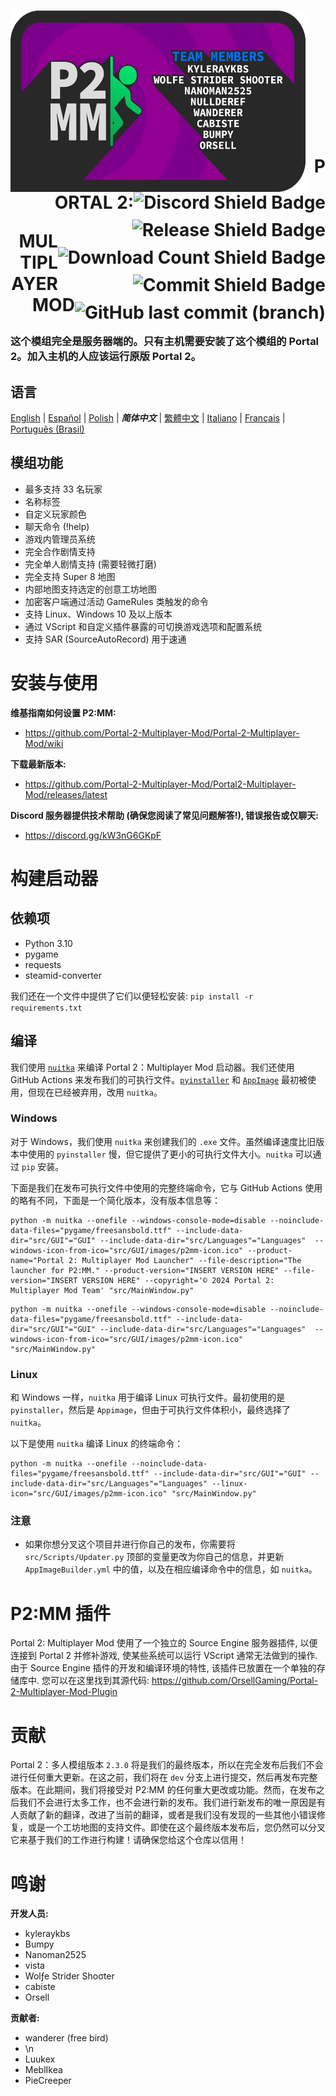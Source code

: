<h1>
  <img src="https://github.com/Portal-2-Multiplayer-Mod/P2MM-ART/blob/e56d8c209eb3f143bb0607dc1e59730e517ecca6/Banners/P2MMBannerREADME.png?raw=true" alt="P2MMBannerREADME" width="472" height="290" align="left">
  <a href="https://discord.gg/nXRygGNxyK" target="_blank">
      <img src="https://img.shields.io/discord/839651379034193920?color=blue&label=Discord%20Users&style=for-the-badge&logo=discord&logoWidth=20"
              alt="Discord Shield Badge" style="margin-bottom: 10px;" align="right">
  </a>
  <br>
  <a href="https://github.com/Portal-2-Multiplayer-Mod/Portal-2-Multiplayer-Mod/releases/latest">
      <img src="https://img.shields.io/github/release-date/Portal-2-Multiplayer-Mod/Portal-2-Multiplayer-Mod?color=red&label=Latest%20Release&style=for-the-badge"
              alt="Release Shield Badge" style="margin-bottom: 10px;" align="right">
  </a>
  <br>
  <img src="https://img.shields.io/github/downloads/Portal-2-Multiplayer-Mod/Portal-2-Multiplayer-Mod/total?style=for-the-badge&label=TOTAL%20DOWNLOAD%20COUNT"
          alt="Download Count Shield Badge" style="margin-bottom: 10px;" align="right">
  </a>
  <br>
  <a href="https://github.com/Portal-2-Multiplayer-Mod/Portal-2-Multiplayer-Mod/commits/main">
      <img src="https://img.shields.io/github/last-commit/Portal-2-Multiplayer-Mod/Portal-2-Multiplayer-Mod?label=LAST%20COMMIT%20(MAIN)&style=for-the-badge"
              alt="Commit Shield Badge" style="margin-bottom: 10px;" align="right">
  </a>
  <br>
  <a href="https://github.com/Portal-2-Multiplayer-Mod/Portal-2-Multiplayer-Mod/commits/dev">
      <img src="https://img.shields.io/github/last-commit/Portal-2-Multiplayer-Mod/Portal-2-Multiplayer-Mod/dev?style=for-the-badge&label=LAST%20COMMIT%20(DEV)&color=%2334a5eb"
              alt="GitHub last commit (branch)" align="right">
  </a>
  <br>
  <br>
  <p align="right">PORTAL 2:</p>
  <p align="right">MULTIPLAYER MOD</p>
</h1>

### 这个模组完全是服务器端的。只有主机需要安装了这个模组的 Portal 2。加入主机的人应该运行原版 Portal 2。

## 语言

[English](README.md) | [Español](README.es.md) | [Polish](README.pl.md) | **_简体中文_** | [繁體中文](README.zh-TW.md) | [Italiano](README.it.md) | [Français](README.fr.md) | [Português (Brasil)](README.pt_BR.md)

## 模组功能

- 最多支持 33 名玩家
- 名称标签
- 自定义玩家颜色
- 聊天命令 (!help)
- 游戏内管理员系统
- 完全合作剧情支持
- 完全单人剧情支持 (需要轻微打磨)
- 完全支持 Super 8 地图
- 内部地图支持选定的创意工坊地图
- 加密客户端通过活动 GameRules 类触发的命令
- 支持 Linux、Windows 10 及以上版本
- 通过 VScript 和自定义插件暴露的可切换游戏选项和配置系统
- 支持 SAR (SourceAutoRecord) 用于速通

# 安装与使用

**维基指南如何设置 P2:MM:**

- <https://github.com/Portal-2-Multiplayer-Mod/Portal-2-Multiplayer-Mod/wiki>

**下载最新版本:**

- <https://github.com/Portal-2-Multiplayer-Mod/Portal2-Multiplayer-Mod/releases/latest>

**Discord 服务器提供技术帮助 (确保您阅读了常见问题解答!), 错误报告或仅聊天:**

- <https://discord.gg/kW3nG6GKpF>

# 构建启动器

## 依赖项

- Python 3.10
- pygame
- requests
- steamid-converter

我们还在一个文件中提供了它们以便轻松安装: `pip install -r requirements.txt`

## 编译

我们使用 [`nuitka`](https://nuitka.net/) 来编译 Portal 2：Multiplayer Mod 启动器。我们还使用 GitHub Actions 来发布我们的可执行文件。[`pyinstaller`](https://pypi.org/project/pyinstaller/) 和 [`AppImage`](https://appimage.org/) 最初被使用，但现在已经被弃用，改用 `nuitka`。

### Windows

对于 Windows，我们使用 `nuitka` 来创建我们的 `.exe` 文件。虽然编译速度比旧版本中使用的 `pyinstaller` 慢，但它提供了更小的可执行文件大小。`nuitka` 可以通过 `pip` 安装。

下面是我们在发布可执行文件中使用的完整终端命令，它与 GitHub Actions 使用的略有不同，下面是一个简化版本，没有版本信息等：

```shell
python -m nuitka --onefile --windows-console-mode=disable --noinclude-data-files="pygame/freesansbold.ttf" --include-data-dir="src/GUI"="GUI" --include-data-dir="src/Languages"="Languages"  --windows-icon-from-ico="src/GUI/images/p2mm-icon.ico" --product-name="Portal 2: Multiplayer Mod Launcher" --file-description="The launcher for P2:MM." --product-version="INSERT VERSION HERE" --file-version="INSERT VERSION HERE" --copyright='© 2024 Portal 2: Multiplayer Mod Team' "src/MainWindow.py"
```

```shell
python -m nuitka --onefile --windows-console-mode=disable --noinclude-data-files="pygame/freesansbold.ttf" --include-data-dir="src/GUI"="GUI" --include-data-dir="src/Languages"="Languages"  --windows-icon-from-ico="src/GUI/images/p2mm-icon.ico" "src/MainWindow.py"
```

### Linux

和 Windows 一样，`nuitka` 用于编译 Linux 可执行文件。最初使用的是 `pyinstaller`，然后是 `Appimage`，但由于可执行文件体积小，最终选择了 `nuitka`。

以下是使用 `nuitka` 编译 Linux 的终端命令：

```shell
python -m nuitka --onefile --noinclude-data-files="pygame/freesansbold.ttf" --include-data-dir="src/GUI"="GUI" --include-data-dir="src/Languages"="Languages" --linux-icon="src/GUI/images/p2mm-icon.ico" "src/MainWindow.py"
```

### 注意

- 如果你想分叉这个项目并进行你自己的发布，你需要将 `src/Scripts/Updater.py` 顶部的变量更改为你自己的信息，并更新 `AppImageBuilder.yml` 中的值，以及在相应编译命令中的信息，如 `nuitka`。

# P2:MM 插件

Portal 2: Multiplayer Mod 使用了一个独立的 Source Engine 服务器插件, 以便连接到 Portal 2 并修补游戏, 使某些系统可以运行 VScript 通常无法做到的操作. 由于 Source Engine 插件的开发和编译环境的特性, 该插件已放置在一个单独的存储库中. 您可以在这里找到其源代码: <https://github.com/OrsellGaming/Portal-2-Multiplayer-Mod-Plugin>

# 贡献

Portal 2：多人模组版本 `2.3.0` 将是我们的最终版本，所以在完全发布后我们不会进行任何重大更新。在这之前，我们将在 `dev` 分支上进行提交，然后再发布完整版本。在此期间，我们将接受对 P2:MM 的任何重大更改或功能。然而，在发布之后我们不会进行太多工作，也不会进行新的发布。我们进行新发布的唯一原因是有人贡献了新的翻译，改进了当前的翻译，或者是我们没有发现的一些其他小错误修复，或是一个工坊地图的支持文件。即使在这个最终版本发布后，您仍然可以分叉它来基于我们的工作进行构建！请确保您给这个仓库以信用！

# 鸣谢

**开发人员:**

- kyleraykbs
- Bumpy
- Nanoman2525
- vista
- Wolƒe Strider Shoσter
- cabiste
- Orsell

**贡献者:**

- wanderer (free bird)
- \n
- Luukex
- MeblIkea
- PieCreeper
